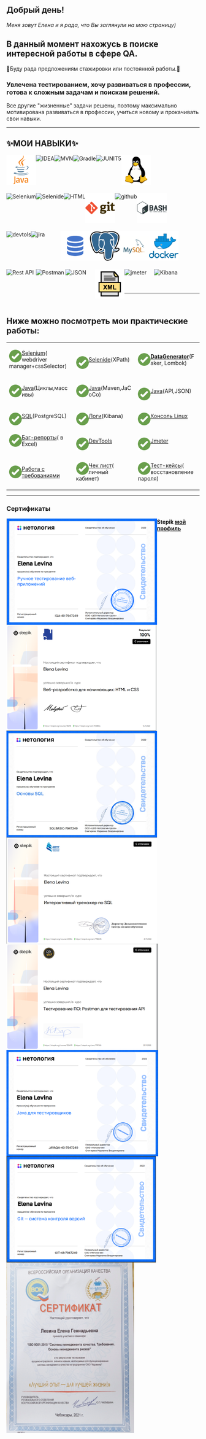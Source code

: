 Добрый день! 
--------
_Меня зовут Елена и я рада, что Вы заглянули на мою страницу)_
<br />

## В данный момент  **нахожусь в поиске интересной работы в сфере QA.**

👯Буду рада предложениям стажировки или постоянной работы.👯

### Увлечена тестированием, хочу развиваться в профессии, готова к сложным задачам и поискам решений.
Все другие "жизненные" задачи решены, поэтому максимально мотивирована развиваться в профессии, учиться новому и прокачивать свои навыки.


***

✨МОИ НАВЫКИ✨<br />
----------


<img align="left" alt="JAVA" width="77px" src="https://raw.githubusercontent.com/github/explore/5b3600551e122a3277c2c5368af2ad5725ffa9a1/topics/java/java.png" />
<img align="left" alt="IDEA" height="77px" src="https://u.netology.ngcdn.ru/backend/uploads/page_assets/images/file/1741/IDEA.png" />
<img align="left" alt="MVN" height="77px" src="https://avatars.mds.yandex.net/i?id=80b63883cea03788b521e34407999e98_sr-4321889-images-thumbs&n=13" />
<img align="left" alt="Gradle" height="77px" src="https://u.netology.ngcdn.ru/backend/uploads/page_assets/images/file/1738/Gradle.jpg" />
<img align="left" alt="JUNIT5" height="77px" src="https://u.netology.ngcdn.ru/backend/uploads/page_assets/images/file/1739/junit5-logo.png" />
<img align="left" alt="linux" width="77px" src="https://raw.githubusercontent.com/github/explore/80688e429a7d4ef2fca1e82350fe8e3517d3494d/topics/linux/linux.png" />
<br />
<br />
<br />
<p><br /><br />
<img align="left" alt="Selenium" height="77px" src="https://u.netology.ngcdn.ru/backend/uploads/page_assets/images/file/1202/big-logo.png" />
<img align="left" alt="Selenide" height="77px" src="https://miro.medium.com/max/846/1*_HsEkNr93MvVVzkrzKppGA.png" />
<img align="left" alt="HTML" height="77px" src="https://avatars.mds.yandex.net/i?id=a334dba42d1e607f8e8bae219528438c-5501353-images-thumbs&n=13" />
<img align="left" alt="git" height="77px" src="https://raw.githubusercontent.com/github/explore/80688e429a7d4ef2fca1e82350fe8e3517d3494d/topics/git/git.png" />
<img align="left" alt="github" height="77px" src="https://avatars.mds.yandex.net/i?id=a92cb9edcadde647f37c05c658d613e4-5252146-images-thumbs&n=13" />
<img align="left" alt="bash" width="77px" src="https://raw.githubusercontent.com/github/explore/80688e429a7d4ef2fca1e82350fe8e3517d3494d/topics/bash/bash.png" /> 
<br />
<br />
<br />
<p><br /><br />
<img align="left" alt="devtols" height="77px" src="https://blog-cdn.domaincer.com/blog/wp-content/uploads/2021/07/24091619/images-3.png" />
<img align="left" alt="jira" width="77px" src="https://cdn.icon-icons.com/icons2/2699/PNG/512/atlassian_jira_logo_icon_170511.png" />
<img align="left" alt="sql" width="77px" src="https://raw.githubusercontent.com/github/explore/80688e429a7d4ef2fca1e82350fe8e3517d3494d/topics/sql/sql.png" />
<img align="left" alt="postgresql" width="77px" src="https://raw.githubusercontent.com/github/explore/80688e429a7d4ef2fca1e82350fe8e3517d3494d/topics/postgresql/postgresql.png" />
<img align="left" alt="MySQL" width="77px" src="https://raw.githubusercontent.com/github/explore/80688e429a7d4ef2fca1e82350fe8e3517d3494d/topics/mysql/mysql.png" />
<img align="left" alt="DOCKER" width="77px" src="https://raw.githubusercontent.com/github/explore/80688e429a7d4ef2fca1e82350fe8e3517d3494d/topics/docker/docker.png" /> 
<br />
<br />
<br />
<p><br /><br />
<img align="left" alt="Rest API" width="77px" src="https://lh3.googleusercontent.com/-XvJzhz3pfH0/XjYG_xWkESI/AAAAAAAAJ9c/AYlgAtRknEU2W5fMcFhQoL6rmO8EBtIDQCK8BGAsYHg/s0/2020-02-01.png" />
<img align="left" alt="Postman" width="77px" src="https://voyager.postman.com/logo/postman-logo-icon-orange.svg" />
<img align="left" alt="JSON" width="77px" src="https://avatars.mds.yandex.net/i?id=cbf6ee16117fcbeffb110b3f9217e96f-6208942-images-thumbs&n=13" />
<img align="left" alt="HML" width="77px" src="https://raw.githubusercontent.com/github/explore/05a6f4c574a32b6b2f04c2e589f6c82d9df46a5d/topics/xml/xml.png" />
<img align="left" alt="jmeter" width="77px" src="https://jmeter.apache.org/images/jmeter_square.png" />
<img align="left" alt="Kibana" width="77px" src="https://netbears.com/assets/img/articles/kibana-cluster-ubuntu/kibana700.png" /> 

<br />

<p><br />

***

<br />


## Ниже можно посмотреть мои практические работы:

<table>
    <tr>
    <td><br><img align="left"alt="OK"width="33px"src="https://github.com/QALevina/QALevina/blob/main/img/check-60.png?raw=true"/><a href="https://github.com/QALevina/Selenium.git">Selenium</a>(
    webdriver manager+cssSelector)<br/><br/></td>
 <td><br><img align="left"alt="OK"width="33px"src="https://github.com/QALevina/QALevina/blob/main/img/check-60.png?raw=true"/><a href="https://github.com/QALevina/Selenide.git">Selenide</a>(XPath)<br/><br/></td>
 <td><br><img align="left"alt="OK"width="33px"src="https://github.com/QALevina/QALevina/blob/main/img/check-60.png?raw=true"/><a href="https://github.com/QALevina/Patterns1.git"><b>DataGenerator</b></a>(Faker, Lombok)<br/><br/></td>
</tr>
    <tr>
    <td><br><img align="left"alt="OK"width="33px"src="https://github.com/QALevina/QALevina/blob/main/img/check-60.png?raw=true"/><a href="https://github.com/QALevina/DZ-7.1.git">Java</a>(Циклы,массивы)<br/><br/></td>
 <td><br><img align="left"alt="OK"width="33px"src="https://github.com/QALevina/QALevina/blob/main/img/check-60.png?raw=true"/><a href="https://github.com/QALevina/DZ-8.1.git">Java</a>(Maven,JaCoCo)<br/><br/></td>
 <td><br><img align="left"alt="OK"width="33px"src="https://github.com/QALevina/QALevina/blob/main/img/check-60.png?raw=true"/><a href="https://github.com/QALevina/DZ_9.1.git">Java</a>(API,JSON)<br/><br/></td>
</tr>
    <tr>
    <td><br><img align="left"alt="OK"width="33px"src="https://github.com/QALevina/QALevina/blob/main/img/check-60.png?raw=true"/><a href="https://drive.google.com/drive/folders/17G88Ka7Dk5BwR5Wagno3tJ7qEfvGthrs?usp=sharing">SQL</a>(PostgreSQL)<br/><br/></td>
 <td><br><img align="left"alt="OK"width="33px"src="https://github.com/QALevina/QALevina/blob/main/img/check-60.png?raw=true"/><a href="https://drive.google.com/drive/folders/1H-iscqFSlq16c6Pnp5E1xhhBfhJcfv2C?usp=sharing">Логи</a>(Kibana)<br/><br/></td>
 <td><br><img align="left"alt="OK"width="33px"src="https://github.com/QALevina/QALevina/blob/main/img/check-60.png?raw=true"/><a href="https://drive.google.com/drive/folders/1yJ_gYGupupyv6xczkkpO-qS9rVvVcWrZ?usp=sharing">
    Консоль Linux</a><br/><br/></td>
</tr>
<tr>
    <td><br><img align="left"alt="OK"width="33px"src="https://github.com/QALevina/QALevina/blob/main/img/check-60.png?raw=true"/><a href="https://drive.google.com/drive/folders/1bI9Raa8ad0Y6L5ixELaE-P9bkMv2vkmj?usp=sharing">Баг-репорты</a>(
    в Excel)<br/><br/></td>
 <td><br><img align="left"alt="OK"width="33px"src="https://github.com/QALevina/QALevina/blob/main/img/check-60.png?raw=true"/><a href="https://drive.google.com/drive/folders/1v0gIPCaY6Qp8p5rtas8ZDgsWs26HWYv8?usp=sharing">DevTools</a><br/><br/></td>
 <td><br><img align="left"alt="OK"width="33px"src="https://github.com/QALevina/QALevina/blob/main/img/check-60.png?raw=true"/><a href="https://drive.google.com/drive/folders/1xYTAAZVNzvnLAbqxxMbqB6RALpleNIia?usp=sharing">Jmeter</a><br/><br/></td>
</tr>

<tr>
    <td><br><img align="left"alt="OK"width="33px"src="https://github.com/QALevina/QALevina/blob/main/img/check-60.png?raw=true"/><a href="https://docs.google.com/document/d/15pSlXUOqqNi0psEkm05gWZyWbcrrFjsX/edit?usp=sharing&ouid=109648988346956211033&rtpof=true&sd=true">
    Работа с
    требованиями</a><br/><br/></td>
    <td><br><img align="left"alt="OK"width="33px"src="https://github.com/QALevina/QALevina/blob/main/img/check-60.png?raw=true"/><a href="https://docs.google.com/spreadsheets/d/1n5rcNaPFr6Ps6QJ7EC3KZb5ocDxBpMaW/edit?usp=sharing&ouid=109648988346956211033&rtpof=true&sd=true">
    Чек лист</a>(
    личный кабинет)<br/><br/></td>
   <td><br><img align="left"alt="OK"width="33px"src="https://github.com/QALevina/QALevina/blob/main/img/check-60.png?raw=true"/><a href="https://docs.google.com/spreadsheets/d/1n5rcNaPFr6Ps6QJ7EC3KZb5ocDxBpMaW/edit?usp=sharing&ouid=109648988346956211033&rtpof=true&sd=true">Тест-кейсы</a>(
    восстановление пароля)<br/><br/></td>
</tr>
</table>

_____________


### <b>Сертификаты</b>

  
**<img align="left" alt="Ручное_тестирование_web" height="277px" src="https://github.com/QALevina/QALevina/blob/main/img/%D0%A0%D1%83%D1%87%D0%BD%D0%BE%D0%B5%20%D1%82%D0%B5%D1%81%D1%82%D0%B8%D1%80%D0%BE%D0%B2%D0%B0%D0%BD%D0%B8%D0%B5%20%D0%B2%D0%B5%D0%B1%20(%D1%81%D0%B2-%D0%B2%D0%BE).png" />**

**<img align="left" alt="WEB" height="277px" src="https://github.com/QALevina/QALevina/blob/main/img/WEB.png" />**

**<img align="left" alt="Основы SQL" height="277px" src="https://github.com/QALevina/QALevina/blob/main/img/%D0%9E%D1%81%D0%BD%D0%BE%D0%B2%D1%8B%20SQL.jpg" />**
**<img align="left" alt="Тренажер SQL" height="277px" src="https://github.com/QALevina/QALevina/blob/main/img/sql_stepik.png" />**
 
**<img align="left" alt="Postman_Stepik" height="277px" src="https://github.com/QALevina/QALevina/blob/main/img/Postman_stepik.png" />**
**<img align="left" alt="JAVA" height="277px" src="https://github.com/QALevina/QALevina/blob/main/img/Java.png" />**


 
**<img align="left" alt="Основы GIT" height="277px" src="https://github.com/QALevina/QALevina/blob/main/img/Git.png" />**
  
 
**<img align="left" alt="Системы менеджмента качества" width="333px" src="https://github.com/QALevina/QALevina/blob/main/img/%D0%A1%D0%B8%D1%81%D1%82%D0%B5%D0%BC%D1%8B%20%D0%BC%D0%B5%D0%BD%D0%B5%D0%B4%D0%B6%D0%BC%D0%B5%D0%BD%D1%82%D0%B0%20%D0%BA%D0%B0%D1%87%D0%B5%D1%81%D1%82%D0%B2%D0%B0.jpg" />**
   
**<b>Stepik</b> <a href="https://stepik.org/users/480629521?preview=tru">мой профиль</a>**

<!--
**QALevina/QALevina** is a ✨ _special_ ✨ repository because its `README.md` (this file) appears on your GitHub profile.

Here are some ideas to get you started:

- 🔭 I’m currently working on ...
- 🌱 I’m currently learning ...
- 👯 I’m looking to collaborate on ...
- 🤔 I’m looking for help with ...
- 💬 Ask me about ...
- 📫 How to reach me: ...
- 😄 Pronouns: ...
- ⚡ Fun fact: ...
-->
